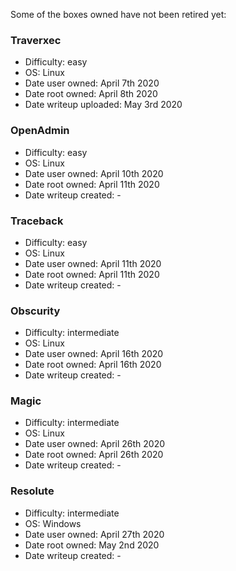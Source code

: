 Some of the boxes owned have not been retired yet:

### Traverxec
- Difficulty: easy
- OS: Linux
- Date user owned: April 7th 2020
- Date root owned: April 8th 2020
- Date writeup uploaded: May 3rd 2020

### OpenAdmin
- Difficulty: easy
- OS: Linux
- Date user owned: April 10th 2020
- Date root owned: April 11th 2020
- Date writeup created: -

### Traceback
- Difficulty: easy
- OS: Linux
- Date user owned: April 11th 2020
- Date root owned: April 11th 2020
- Date writeup created: -

### Obscurity
- Difficulty: intermediate
- OS: Linux
- Date user owned: April 16th 2020
- Date root owned: April 16th 2020
- Date writeup created: -

### Magic
- Difficulty: intermediate
- OS: Linux
- Date user owned: April 26th 2020
- Date root owned: April 26th 2020
- Date writeup created: -

### Resolute
- Difficulty: intermediate
- OS: Windows
- Date user owned: April 27th 2020
- Date root owned: May 2nd 2020
- Date writeup created: -
